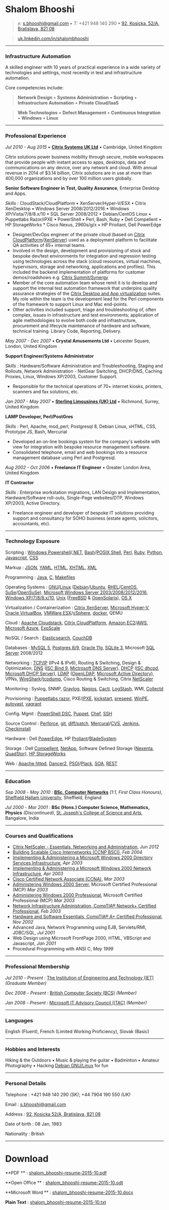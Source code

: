 # Shalom Bhooshi
>_e:_ [s.bhooshi@gmail.com](mailto:s.bhooshi@gmail.com) • _T:_ +421 948 140 290 • [92, Kosicka, 52/A, Bratislava, 821 08](https://www.google.co.uk/maps?q=92,+Kosicka+52/A,+Bratislava,+82108)

> [uk.linkedin.com/in/shalombhooshi](https://uk.linkedin.com/in/shalombhooshi)


----

### Infrastructure Automation

A skilled engineer with 10 years of practical experience in a wide variety of technologies and settings, most recently in test and infrastructure automation.

Core competencies include:

> **Network Design** • **Systems Administration** • **Scripting** • **Infrastructure Automation** • **Private Cloud/IaaS**

> **Web Technologies** • **Defect Management** • **Continuous Integration** • **Windows** • **Linux**

----

### Professional Experience

_Jul 2010 - Aug 2015_ • **[Citrix Systems UK Ltd](https://www.citrix.com/)** • Cambridge, United Kingdom

Citrix solutions power business mobility through secure, mobile workspaces that provide people with instant access to apps, desktops, data and communications on any device, over any network and cloud. With annual revenue in 2014 of $3.14 billion, Citrix solutions are in use at more than 400,000 organizations and by over 100 million users globally.

**Senior Software Engineer in Test, Quality Assurance**, Enterprise Desktop and Apps.

_Skills :_ CloudStack/CloudPlatform • XenServer/Hyper-V/ESX • Citrix XenDesktop • Windows Server 2008/2012/2016 • Windows XP/Vista/7/8/8.x/10 • SQL Server 2008/2012 • Debian/CentOS Linux • Puppetlabs Razor/iPXE • PowerShell • Perl, Bash, Ruby • Dell Compellent • HP StorageWorks * Cisco Nexus, 2960s/g/x • HP Prioliant, Dell PowerEdge


* Designer/DevOps engineer of the private cloud (based on [Citrix CloudPlatform](https://www.citrix.com/products/cloudplatform/)/[XenServer](https://www.citrix.com/products/xenserver/)) used as a deployment platform to facilitate QA activities of 65+ internal teams.
* Involved in the design, development and provisioning of stock and bespoke dev/test environments for integration and regression testing using technologies across the stack (cloud resources, virtual machines, hypervisors, storage and networking, applications and profiles). This included the backend implementation of platforms for customer demos/roadshows e.g. [Citrix Summit/Synergy](http://www.citrixsummit.com/)
* Member of the core automation team whose remit it is to develop and support the internal test automation framework that underpins quality assurance strategies of the [Citrix Desktop and App virtualization](https://www.citrix.com/solutions/desktop-virtualization/overview.html) suites. My role within the team is the development lead for the Perl components of the framework to support Linux and Mac end-points.
* Other activities included support, triage and troubleshooting of, often complex, issues in infrastructure and test environments; application of agile methodologies to evolve both code and infrastructure, procurement and lifecycle maintenance of hardware and software, technical training. Library Code, Reporting, Delivery.

_May 2007 - Dec 2007_ • **Crystal Amusements Ltd** • Leicester Square, London, United Kingdom

**Support Engineer/Systems Administrator**

_Skills :_ Hardware/Software Administration and Troubleshooting, Staging and Rollouts, Network Administration - NetGear Switching, DHCP/DNS, Caching Proxies, Linux, Windows XP/2003, Customer Support.

* Responsible for the technical operations of 70+ internet kiosks, printers, scanners and fax solutions, etc.

_Jan 2007 - May 2007_ • **[Sterling Limousines (UK) Ltd](http://sterlinglimousines.co.uk/)** • Richmond, Surrey, United Kingdom

**LAMP Developer, Perl/PostGres**

_Skills :_ Perl, Apache, mod_perl, Postgresql 8, Debian Linux, xHTML, CSS, Prototype JS,
        Bash, Mercurial

* Developed an on-line bookings system for the company's website with view for integration with bespoke resource management software.
* Consolidated telephone, email and web bookings into a resource management database using Perl and Postgresql.

_Aug 2002 - Oct 2006_ • **Freelance IT Engineer** • Greater London Area, United Kingdom

**IT Contractor**

_Skills :_ Enterprise workstation migrations, LAN Design and Implementation, Hardware/Software roll-outs, Single-Page websites/DTP, Windows XP/2003, Active Directory.

* Freelance engineer and developer of bespoke IT solutions providing support and consultancy for SOHO business (estate agents, solicitors, accountants, etc).

----

### Technology Exposure

Scripting
  : [Windows Powershell](https://en.wikipedia.org/wiki/Windows_PowerShell)/[.NET](http://www.microsoft.com/net), [Bash](https://www.gnu.org/software/bash/)/[POSIX Shell](http://pubs.opengroup.org/onlinepubs/009695399/utilities/xcu_chap02.html), [Perl](https://www.perl.org/), [Ruby](https://www.ruby-lang.org/en/), [Python](https://www.python.org/), [Javascript](http://www.ecmascript.org/), [CSS](http://www.w3.org/Style/CSS/Overview.en.html)

Markup
  : [JSON](http://json.org/), [YAML](http://yaml.org/), [HTML](http://www.w3.org/MarkUp/), [XHTML](http://www.w3.org/TR/xhtml1/), [XML](http://www.w3.org/XML/)

Programming
  : [Java](https://en.wikipedia.org/wiki/Java_(programming_language)), [C](http://flash-gordon.me.uk/ansi.c.txt), [Makefiles](https://www.gnu.org/software/make/)

Operating Systems
  : [GNU](http://www.gnu.org/gnu/)/[Linux](https://www.kernel.org/category/about.html) ([Debian](http://www.debian.org/)/[Ubuntu](http://www.ubuntu.com/), [RHEL](http://www.redhat.com/en/technologies/linux-platforms/enterprise-linux)/[CentOS](https://www.centos.org/), [SuSe](https://www.suse.com/products/server/)/[OpenSuSe](https://www.opensuse.org/)), [Microsoft Windows Server 2003/2008/2012/2016](http://www.microsoft.com/en-us/server-cloud/products/windows-server-2012-r2/), [Windows XP/7/8/8.x/10](http://www.microsoft.com/en-gb/windows), [Unix](http://www.unix.org/) ([FreeBSD](http://www.freebsd.org/) & [OpenSolaris](http://openindiana.org/)), [OS X](http://www.apple.com/osx/)

Virtualization / Containerization
  : [Citrix XenServer](http://xenserver.org/), [Microsoft Hyper-V](http://www.microsoft.com/en-us/server-cloud/solutions/virtualization.aspx), [Oracle VirtualBox](https://www.virtualbox.org/), [VMWare ESX](https://www.vmware.com/products/esxi-and-esx/overview)/[vSphere](http://www.vmware.com/products/vsphere), [docker](https://www.docker.com/), QEMU

Cloud
  : [Apache Cloudstack](http://cloudstack.apache.org/), [Citrix CloudPlatform](https://www.citrix.com/products/cloudplatform/overview.html), [Amazon EC2](https://aws.amazon.com/ec2/)/[AWS](https://aws.amazon.com/), [Microsoft Azure](https://azure.microsoft.com/en-gb/overview/what-is-azure/), [ExoScale](https://www.exoscale.ch/)

NoSQL / Search
  : [Elasticsearch](https://www.elastic.co/), [CouchDB](http://couchdb.apache.org/)

Databases
  : [MySQL 5](http://www.mysql.com/why-mysql/), [Postgres 8/9](http://www.postgresql.org/), [Oracle 11g](https://www.oracle.com/database/index.html), [SQLite 3](http://sqlite.org/), Microsoft [SQL Server](http://www.microsoft.com/en-gb/server-cloud/products/sql-server/) 2008/2012

Networking
  : [TCP/IP](https://en.wikipedia.org/wiki/Internet_protocol_suite) (IPv4 & IPv6), Routing & Switching, Design & Optimization, [DNS](https://en.wikipedia.org/wiki/Domain_Name_System) ([ISC Bind 9](https://www.isc.org/downloads/bind/), [Mictrosoft DNS Server](https://technet.microsoft.com/en-us/windowsserver/dd448607.aspx)), [DHCP](https://en.wikipedia.org/wiki/Dynamic_Host_Configuration_Protocol) ([ISC dhcpd](https://www.isc.org/downloads/dhcp/), [Microsoft DHCP Server](https://technet.microsoft.com/en-us/windowsserver/dd448608.aspx)), [LDAP](https://en.wikipedia.org/wiki/Lightweight_Directory_Access_Protocol) ([OpenLDAP](http://www.openldap.org/), [Microsoft Active Directory](https://msdn.microsoft.com/en-us/library/aa746492(v=vs.85).aspx)), VPNs, [WireShark](https://www.wireshark.org/)/[tcpdump](http://www.tcpdump.org/), Cisco Routing & Switching, Citrix [NetScaler](https://www.citrix.com/products/netscaler)

Monitoring
  : Syslog, SNMP, [Graylog](https://www.graylog.org/), [Nagios](https://www.nagios.org/about/overview/), [Cacti](http://www.cacti.net/), [LogStash](https://www.elastic.co/products/logstash), WMI, [Collectd](https://collectd.org/)

Provisioning
  : [Puppetlabs razor](https://puppetlabs.com/solutions/next-generation-provisioning), PXE/[iPXE](http://ipxe.org/), [kickstart](https://access.redhat.com/documentation/en-US/Red_Hat_Enterprise_Linux/6/html/Installation_Guide/ch-kickstart2.html#s1-kickstart2-whatis), [preseed](https://wiki.debian.org/DebianInstaller/Preseed), [WinPE](https://technet.microsoft.com/en-us/library/cc766093(v=ws.10).aspx), [autoyast](http://users.suse.com/~ug/autoyast_doc/introduction.html), [vagrant](https://www.vagrantup.com/)

Config. Mgmt
  : [PowerShell DSC](https://technet.microsoft.com/en-us/library/dn249912.aspx), [Puppet](https://puppetlabs.com/puppet/puppet-enterprise), [Chef](https://www.chef.io/), [SSH](http://www.openssh.com/)

Source Control
  : [Perforce](http://www.perforce.com/), [git](https://git-scm.com/), [diff/patch](http://jungels.net/articles/diff-patch-ten-minutes.html), [Mercural](https://mercurial.selenic.com/)/[CVS](http://www.nongnu.org/cvs/), [Jenkins](https://wiki.jenkins-ci.org/display/JENKINS/Meet+Jenkins), [Checkinstall](http://asic-linux.com.mx/~izto/checkinstall/)

Hardware
  : Dell [PowerEdge](http://www.dell.com/us/business/p/poweredge-rack-servers), HP [Proliant](http://www8.hp.com/us/en/products/proliant-servers/)/[BladeSystem](http://www8.hp.com/us/en/products/servers/bladesystem/)

Storage
  : Dell [Compellent](http://www.dell.com/us/business/p/dell-compellent), [NetApp](http://www.netapp.com/us/products/storage-systems/), Software Defined Storage ([Nexenta](https://nexenta.com/), [QuadStor](http://www.quadstor.com/)), [HP StorageWorks](http://www8.hp.com/h20195/v2/GetHTML.aspx?docname=c04168365)

Web
  : [Apache httpd](http://httpd.apache.org/), [Dancer2](http://perldancer.org/), [PSGI](https://en.wikipedia.org/wiki/PSGI)/[Plack](http://plackperl.org/), [SOA](https://www.opengroup.org/soa/source-book/soa/soa.htm), [REST](https://www.ics.uci.edu/~fielding/pubs/dissertation/rest_arch_style.htm)

----

### Education

_Sep_ _2008_  -  _May_  _2010_
  : **[BSc, Computer Networks](http://www.shu.ac.uk/prospectus/course/1129/)**  _(1:1, First Class Honours)_, [Sheffield Hallam University](https://www.shu.ac.uk/), Sheffield, England

_Jul_ _2000_  -  _Mar_  _2001_ 
  : **BSc (Hons.) Computer Science, Mathematics, Physics**  _(Discontinued)_, [St. Joseph's College of Science and Arts](http://www.sjc.ac.in), Bangalore, India

----

### Courses and Qualifications

* [Citrix NetScaler - Essentials, Networking and Administration](http://training.citrix.com/mod/ctxcatalog/course.php?id=497), _Jun 2012_
* [Building Scalable Cisco Internetworks (CCNP BSCI)](https://www.cbtnuggets.com/it-training/cisco-642-901-ccnp-bsci), _Feb 2004_
* [Implementing & Administering a Microsoft Windows 2000 Directory Services Infrastructure](https://web.archive.org/web/20081222080658/http://www.microsoft.com/learning/en/us/exams/70-217.mspx#EHE), _Apr 2003_
* [Implementing & Administering a Microsoft Windows 2000 Network Infrastructure](https://web.archive.org/web/20141221185633/https://www.microsoft.com/learning/en/us/exams/70-216.mspx#E3E), _Apr 2003_
* [Cisco Certified Network Associate (CCNA)](http://www.cisco.com/web/learning/exams/list/ccna_composite.html#~Topics), _Mar 2003_
* [Administering Windows 2000 Server](https://web.archive.org/web/20141221185902/https://www.microsoft.com/learning/en/us/exams/70-215.mspx#E3E), Microsoft Certified Professional (MCP) _Mar 2003_
* [Administering Windows 2000 Professional](https://web.archive.org/web/20141221190036/https://www.microsoft.com/learning/en/us/exams/70-210.mspx#ECF), Microsoft Certified Professional (MCP) _Mar 2003_
* [Network Infrastructure Administration, CompTIA® Network+ Certified Professional](http://certification.comptia.org/certifications/network), _Feb 2003_
* [Hardware and Software Essentials, CompTIA® A+ Certified Professional](http://certification.comptia.org/certifications/a), _Nov 2002_
* Advanced Java, Network Programming using EJB, Servlets/RMI, JDBC/SQL, _Jul 2001_
* Web Design using Microsoft FrontPage 2000, HTML, VBScript and Javascript, _Jan 2001_
* Procedural Programming with ANSI C, _May 1999_

----

### Professional Membership

 _Jul_  _2010_  -  _Present_
  : [The Institution of Engineering and Technology (IET)](https://www.theiet.org/) _(Graduate Member)_

 _Dec_  _2008_  -  _Present_
  : [British Computer Society (BCS)](https://bcs.org) _(Member)_

 _Jan_  _2008_  -  _Present_
  : [Microsoft IT Advisory Council (ITAC)](https://microsoft-itcouncil.com/) _(Member)_

----

### Languages

English (Fluent), French (Limited Working Proficiency), Slovak (Basic)

----

### Hobbies and Interests

Hiking & the Outdoors • Music & playing the guitar • Badminton • Amateur Photography • Hacking [Debian GNU/Linux](https://www.debian.org/) for fun

----

### Personal Details

Telephone
  : +421 948 140 290 _(SK)_; +44 7904 190 550 _(UK)_

Email
  : [s.bhooshi@gmail.com](mailto:s.bhooshi@gmail.com)

Address
  :  [92, Kosicka 52/A, Bratislava, 821 08](https://www.google.co.uk/maps?q=92,+Kosicka+52/A,+Bratislava,+82108)

Date of birth
  : 08 Jan, 1983

Nationality
  : British

----

# Download

**PDF **
  : [shalom_bhooshi-resume-2015-10.pdf](cv.pdf)

**Open Office **
  : [shalom_bhooshi-resume-2015-10.odt](cv.odt)

**Microsoft Word **
  : [shalom_bhooshi-resume-2015-10.docx](cv.docx)

**Plain Text**
  : [shalom_bhooshi-resume-2015-10.txt](cv.txt)
